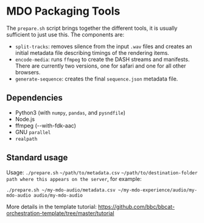 # MDO Packaging Tools

The `prepare.sh` script brings together the different tools, it is usually sufficient to just use this. The components are:

* `split-tracks`: removes silence from the input `.wav` files and creates an initial metadata file describing timings of the rendering items.
* `encode-media`: runs `ffmpeg` to create the DASH streams and manifests. There are currently two versions, one for safari and one for all other browsers.
* `generate-sequence`: creates the final `sequence.json` metadata file.

## Dependencies

* Python3 (with `numpy`, `pandas`, and `pysndfile`)
* Node.js
* ffmpeg (--with-fdk-aac)
* GNU `parallel`
* `realpath`

## Standard usage

Usage: `./prepare.sh` `~/path/to/metadata.csv` `~/path/to/destination-folder` `path where this appears on the server`, for example:

```
./prepare.sh ~/my-mdo-audio/metadata.csv ~/my-mdo-experience/audio/my-mdo-audio audio/my-mdo-audio
```

More details in the template tutorial: https://github.com/bbc/bbcat-orchestration-template/tree/master/tutorial
